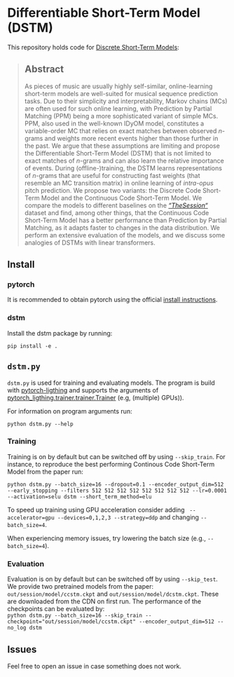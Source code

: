 # Differentiable Short-Term Model (DSTM)
This repository holds code for [Discrete Short-Term Models](https://doi.org/10.5334/tismir.123):
> ## Abstract 
> As pieces of music are usually highly self-similar, online-learning short-term models
are well-suited for musical sequence prediction tasks. Due to their simplicity and
interpretability, Markov chains (MCs) are often used for such online learning, with
Prediction by Partial Matching (PPM) being a more sophisticated variant of simple
MCs. PPM, also used in the well-known IDyOM model, constitutes a variable-order MC
that relies on exact matches between observed *n*-grams and weights more recent
events higher than those further in the past. We argue that these assumptions are
limiting and propose the Differentiable Short-Term Model (DSTM) that is not limited
to exact matches of *n*-grams and can also learn the relative importance of events.
During (offline-)training, the DSTM learns representations of *n*-grams that are useful
for constructing fast weights (that resemble an MC transition matrix) in online learning
of *intra-opus* pitch prediction. We propose two variants: the Discrete Code Short-
Term Model and the Continuous Code Short-Term Model. We compare the models to
different baselines on the [*“TheSession“*](https://github.com/IraKorshunova/folk-rnn/) dataset and find, among other things, that
the Continuous Code Short-Term Model has a better performance than Prediction by
Partial Matching, as it adapts faster to changes in the data distribution. We perform
an extensive evaluation of the models, and we discuss some analogies of DSTMs
with linear transformers.
## Install
### pytorch
It is recommended to obtain pytorch using the official [install instructions](https://pytorch.org/get-started).

### dstm
Install the dstm package by running:

``
pip install -e .
``
## `dstm.py`
`dstm.py` is used for training and evaluating models. The program is build with [pytorch-ligthing](https://github.com/Lightning-AI/lightning) and supports the arguments of [pytorch_ligthing.trainer.trainer.Trainer](https://pytorch-lightning.readthedocs.io/en/stable/common/trainer.html#trainer-flags) (e.g, (multiple) GPUs)).


For information on program arguments run:

``
python dstm.py --help
``


### Training
Training is on by default but can be switched off by using `--skip_train`. For instance, to reproduce the best performing Continous Code Short-Term Model from the paper run: 

``
python dstm.py --batch_size=16 --dropout=0.1 --encoder_output_dim=512 --early_stopping --filters 512 512 512 512 512 512 512 512 --lr=0.0001 --activation=selu dstm --short_term_method=elu
``  

To speed up training using GPU acceleration consider adding `` --accelerator=gpu --devices=0,1,2,3 --strategy=ddp`` and changing ``--batch_size=4``.  

When experiencing memory issues, try lowering the batch size (e.g., `--batch_size=4`).

### Evaluation
Evaluation is on by default but can be switched off by using `--skip_test`. We provide two pretrained models from the paper: `out/session/model/ccstm.ckpt` and `out/session/model/dcstm.ckpt`. These are downloaded from the CDN on first run. The performance of the checkpoints can be evaluated by:  
``
python dstm.py --batch_size=16 --skip_train --checkpoint="out/session/model/ccstm.ckpt" --encoder_output_dim=512 --no_log dstm 
``

## Issues
Feel free to open an issue in case something does not work.
